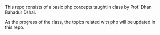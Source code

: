 This repo consists of a basic php concepts taught in class by Prof. Dhan Bahadur Dahal.

As the progress of the class, the topics related with php will be updated in this repo.

```

```
